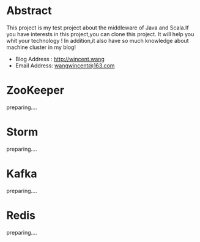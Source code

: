 # Abstract
This project is my test project about the middleware of Java and Scala.If you have interests in this project,you can clone this project.
It will help you whit your technology ! In addition,it also have so much knowledge about machine cluster in my blog! 

* Blog Address : http://wincent.wang
* Email Address: wangwincent@163.com

# ZooKeeper

preparing....

# Storm

preparing....

# Kafka

preparing....

# Redis

preparing....





